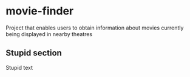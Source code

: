# movie-finder
Project that enables users to obtain information about movies currently being displayed in nearby theatres

## Stupid section

Stupid text
